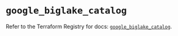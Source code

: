 # `google_biglake_catalog`

Refer to the Terraform Registry for docs: [`google_biglake_catalog`](https://registry.terraform.io/providers/hashicorp/google/4.85.0/docs/resources/biglake_catalog).
